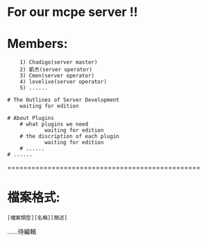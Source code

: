 # For our mcpe server !!
  # Members:
		1) Chadigo(server master)
		2) 凱杰(server operator)
		3) Cmen(server operator)
		4) lovelive(server operator)
		5) ......

	# The Outlines of Server Development
		waiting for edition
	
	# About Plugins
		# what plugins we need
				waiting for edition
		# the discription of each plugin
				waiting for edition
		# ......
	# ......
	
================================================
# 檔案格式: 
	[檔案類型][名稱][簡述]
	
......待編輯
